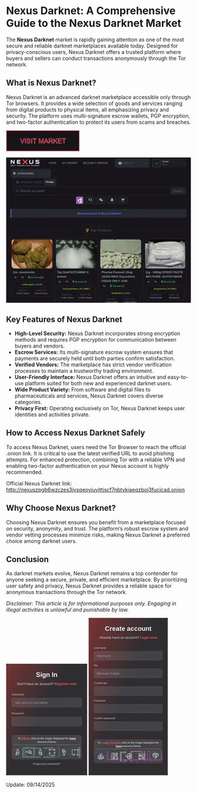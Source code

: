 # Nexus Darknet: A Comprehensive Guide to the Nexus Darknet Market

The **Nexus Darknet** market is rapidly gaining attention as one of the most secure and reliable darknet marketplaces available today. Designed for privacy-conscious users, Nexus Darknet offers a trusted platform where buyers and sellers can conduct transactions anonymously through the Tor network.

## What is Nexus Darknet?

Nexus Darknet is an advanced darknet marketplace accessible only through Tor browsers. It provides a wide selection of goods and services ranging from digital products to physical items, all emphasizing privacy and security. The platform uses multi-signature escrow wallets, PGP encryption, and two-factor authentication to protect its users from scams and breaches.

[<img src="/third-party/fit.webp" width="200">](http://nexuszpgb6wzczes3jvsqeoyiuvjttjscf7nbtvkiaeqzboj3fucjcad.onion)

<a href="http://nexuszpgb6wzczes3jvsqeoyiuvjttjscf7nbtvkiaeqzboj3fucjcad.onion"><img src="/third-party/store.webp" alt="image" style="max-width: 100%;"></a>


## Key Features of Nexus Darknet

- **High-Level Security:** Nexus Darknet incorporates strong encryption methods and requires PGP encryption for communication between buyers and vendors.
- **Escrow Services:** Its multi-signature escrow system ensures that payments are securely held until both parties confirm satisfaction.
- **Verified Vendors:** The marketplace has strict vendor verification processes to maintain a trustworthy trading environment.
- **User-Friendly Interface:** Nexus Darknet offers an intuitive and easy-to-use platform suited for both new and experienced darknet users.
- **Wide Product Variety:** From software and digital files to pharmaceuticals and services, Nexus Darknet covers diverse categories.
- **Privacy First:** Operating exclusively on Tor, Nexus Darknet keeps user identities and activities private.

## How to Access Nexus Darknet Safely

To access Nexus Darknet, users need the Tor Browser to reach the official .onion link. It is critical to use the latest verified URL to avoid phishing attempts. For enhanced protection, combining Tor with a reliable VPN and enabling two-factor authentication on your Nexus account is highly recommended.

Official Nexus Darknet link: http://nexuszpgb6wzczes3jvsqeoyiuvjttjscf7nbtvkiaeqzboj3fucjcad.onion

## Why Choose Nexus Darknet?

Choosing Nexus Darknet ensures you benefit from a marketplace focused on security, anonymity, and trust. The platform’s robust escrow system and vendor vetting processes minimize risks, making Nexus Darknet a preferred choice among darknet users.

## Conclusion

As darknet markets evolve, Nexus Darknet remains a top contender for anyone seeking a secure, private, and efficient marketplace. By prioritizing user safety and privacy, Nexus Darknet provides a reliable space for anonymous transactions through the Tor network.

*Disclaimer: This article is for informational purposes only. Engaging in illegal activities is unlawful and punishable by law.*

<a href="http://nexuszpgb6wzczes3jvsqeoyiuvjttjscf7nbtvkiaeqzboj3fucjcad.onion"><img src="/third-party/new.webp" style="max-width: 100%;"></a>
<a href="http://nexuszpgb6wzczes3jvsqeoyiuvjttjscf7nbtvkiaeqzboj3fucjcad.onion"><img src="/third-party/quiet.webp" style="max-width: 100%;"></a>

Update:  09/14/2025